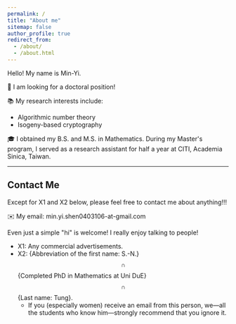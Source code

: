 ```yaml
---
permalink: /
title: "About me"
sitemap: false
author_profile: true
redirect_from: 
  - /about/
  - /about.html
---
```


Hello! My name is Min-Yi.

📢 I am looking for a doctoral position!

📚 My research interests include:

- Algorithmic number theory
- Isogeny-based cryptography

🎓 I obtained my B.S. and M.S. in Mathematics. During my Master's program, I served as a research assistant for half a year at CITI, Academia Sinica, Taiwan.

---

## Contact Me

Except for X1 and X2 below, please feel free to contact me about anything!!!

✉️ My email: min.yi.shen0403106-at-gmail.com

Even just a simple "hi" is welcome! I really enjoy talking to people!

- X1: Any commercial advertisements.
- X2: {Abbreviation of the first name: S.-N.}$$\,\cap\,$${Completed PhD in Mathematics at Uni DuE}$$\,\cap\,$${Last name: Tung}.
  - If you (especially women) receive an email from this person, we—all the students who know him—strongly recommend that you ignore it.
